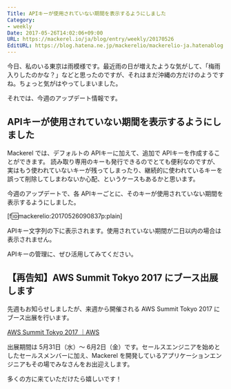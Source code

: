 ```yaml
---
Title: APIキーが使用されていない期間を表示するようにしました
Category:
- weekly
Date: 2017-05-26T14:02:06+09:00
URL: https://mackerel.io/ja/blog/entry/weekly/20170526
EditURL: https://blog.hatena.ne.jp/mackerelio/mackerelio-ja.hatenablog.mackerel.io/atom/entry/10328749687252824051
---
```


今日、私のいる東京は雨模様です。最近雨の日が増えたような気がして、「梅雨入りしたのかな？」などと思ったのですが、それはまだ沖縄の方だけのようですね。ちょっと気がはやってしまいました。


それでは、今週のアップデート情報です。


## APIキーが使用されていない期間を表示するようにしました
Mackerel では、デフォルトの APIキーに加えて、追加で APIキーを作成することができます。
読み取り専用のキーも発行できるのでとても便利なのですが、実はもう使われていないキーが残ってしまったり、継続的に使われているキーを誤って削除してしまわないか心配、というケースもあるかと思います。

今週のアップデートで、各 APIキーごとに、そのキーが使用されていない期間を表示するようにしました。


[f:id:mackerelio:20170526090837p:plain]


APIキー文字列の下に表示されます。使用されていない期間が二日以内の場合は表示されません。

APIキーの管理に、ぜひ活用してみてください。


## 【再告知】AWS Summit Tokyo 2017 にブース出展します
先週もお知らせしましたが、来週から開催される AWS Summit Tokyo 2017 にブース出展を行います。

[AWS Summit Tokyo 2017 ｜AWS](http://www.awssummit.tokyo/)

出展期間は 5月31日（水）～ 6月2日（金）です。セールスエンジニアを始めとしたセールスメンバーに加え、Mackerel を開発しているアプリケーションエンジニアもその場でみなさんをお出迎えします。

多くの方に来ていただけたら嬉しいです！
